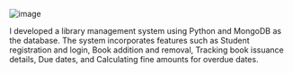 ![image](https://github.com/Arun-S2/Library-management-system/assets/114512718/6a0abc79-10e6-4c38-a212-77a5f66a335e)

I developed a library management system using Python and MongoDB as the database. 
The system incorporates features such as 
Student registration and login, 
Book addition and removal, 
Tracking book issuance details, 
Due dates, and 
Calculating fine amounts for overdue dates.
